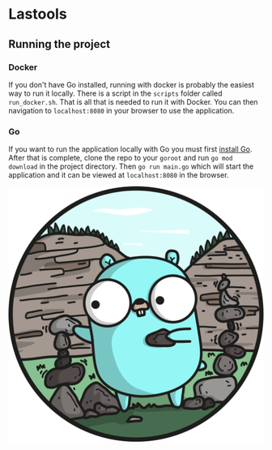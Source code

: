 # Lastools

## Running the project

### Docker

If you don't have Go installed, running with docker is probably the easiest way to run it locally. There is a script in the `scripts` folder called `run_docker.sh`. That is all that is needed to run it with Docker. You can then navigation to `localhost:8080` in your browser to use the application.

### Go

If you want to run the application locally with Go you must first [install Go](https://golang.org/doc/install). After that is complete, clone the repo to your `goroot` and run `go mod download` in the project directory. Then `go run main.go` which will start the application and it can be viewed at `localhost:8080` in the browser.

![image](web/static/assets/GOPHER_ROCKS.png)